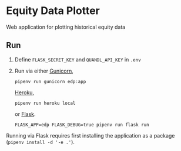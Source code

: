 # Equity Data Plotter

Web application for plotting historical equity data


## Run

1.  Define `FLASK_SECRET_KEY` and `QUANDL_API_KEY` in `.env`

2.  Run via either [Gunicorn](http://gunicorn.org/),

        pipenv run gunicorn edp:app

    [Heroku](https://www.heroku.com/),

        pipenv run heroku local

    or [Flask](http://flask.pocoo.org/).

        FLASK_APP=edp FLASK_DEBUG=true pipenv run flask run

Running via Flask requires first installing the application as a
package (`pipenv install -d '-e .'`).
